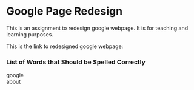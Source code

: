  <h1>Google Page Redesign</h1>

This is an assignment to redesign google webpage.
It is for teaching and learning purposes.

This is the link to redesigned google webpage: 

<h3>List of Words that Should be Spelled Correctly</h3>
google <br>
about